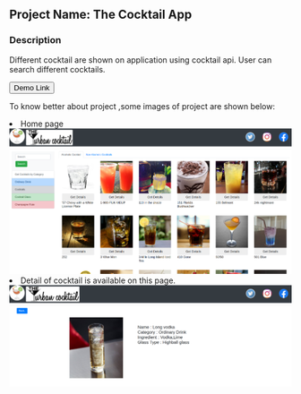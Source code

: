 ## Project Name: The Cocktail App

### Description
Different cocktail are shown on application using cocktail api.
User can search different cocktails.

<a href = "https://gunjan6788.github.io/The-Cocktail/">
  <button style = "background:red,padding:5px">Demo Link</button>
</a>


To know better about project ,some images of project are shown below:

<li>Home page</li>
<img src="/resources/img3.png"/>

<li>Detail of cocktail is available on this page.</li>
<img src="/resources/img2.png"/>
